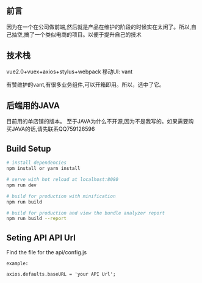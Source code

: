 ## 前言
因为在一个在公司做前端,然后就是产品在维护的阶段的时候实在太闲了。所以,自己抽空,搞了一个类似电商的项目。以便于提升自己的技术

## 技术栈

vue2.0+vuex+axios+stylus+webpack
移动UI: vant

有赞维护的vant,有很多业务组件,可以开箱即用。所以，选中了它。

## 后端用的JAVA
目前用的单店铺的版本。
至于JAVA为什么不开源,因为不是我写的。如果需要购买JAVA的话,请先联系QQ759126596

## Build Setup

``` bash
# install dependencies
npm install or yarn install

# serve with hot reload at localhost:8080
npm run dev

# build for production with minification
npm run build

# build for production and view the bundle analyzer report
npm run build --report
```

## Seting API API Url

Find the file for the api/config.js
```
example:

axios.defaults.baseURL = 'your API Url';
```
